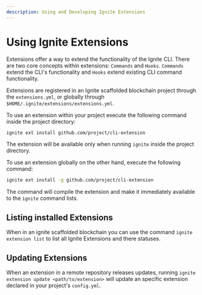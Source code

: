 ```yaml
---
description: Using and Developing Ignite Extensions
---
```


# Using Ignite Extensions

Extensions offer a way to extend the functionality of the Ignite CLI. There are two
core concepts within extensions: `Commands` and `Hooks`. `Commands` extend the CLI's
functionality and `Hooks` extend existing CLI command functionality.

Extensions are registered in an Ignite scaffolded blockchain project through the
`extensions.yml`, or globally through `$HOME/.ignite/extensions/extensions.yml`.

To use an extension within your project execute the following command inside the
project directory:

```sh
ignite ext install github.com/project/cli-extension
```

The extension will be available only when running `ignite` inside the project
directory.

To use an extension globally on the other hand, execute the following command:

```sh
ignite ext install -g github.com/project/cli-extension
```

The command will compile the extension and make it immediately available to the
`ignite` command lists.

## Listing installed Extensions

When in an ignite scaffolded blockchain you can use the command `ignite extension
list` to list all Ignite Extensions and there statuses.

## Updating Extensions

When an extension in a remote repository releases updates, running `ignite extension
update <path/to/extension>` will update an specific extension declared in your
project's `config.yml`.
